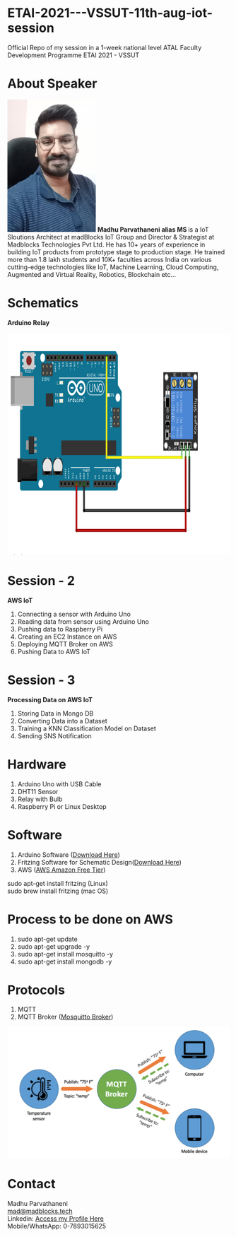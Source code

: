 # ETAI-2021---VSSUT-11th-aug-iot-session
Official Repo of my session in a 1-week national level  ATAL Faculty Development Programme ETAI 2021 - VSSUT 

# About Speaker
<img src="maddy.jpg" height="300" width="200" />
<b>Madhu Parvathaneni alias MS </b>is a IoT Sloutions Architect at madBlocks IoT Group and Director & Strategist at Madblocks Technologies Pvt Ltd. He has 10+ years of experience in building IoT products from prototype stage to production stage. He trained more than 1.8 lakh students and 10K+ faculties across India on various cutting-edge technologies like IoT, Machine Learning, Cloud Computing, Augmented and Virtual Reality, Robotics, Blockchain etc...

# Schematics
<b>Arduino Relay </b> <br/> <br/>
<img src="arduino-relay.png" height="500" width="1000"/>
# Session - 2

<b>AWS IoT </b>

1. Connecting a sensor with Arduino Uno
2. Reading data from sensor using Arduino Uno
3. Pushing data to Raspberry Pi 
4. Creating an EC2 Instance on AWS 
5. Deploying MQTT Broker on AWS
6. Pushing Data to AWS IoT

# Session - 3

<b>Processing Data on AWS IoT </b>
1. Storing Data in Mongo DB 
2. Converting Data into a Dataset
3. Training a KNN Classification Model on Dataset
4. Sending SNS Notification

# Hardware
1. Arduino Uno with USB Cable
2. DHT11 Sensor
3. Relay with Bulb 
4. Raspberry Pi or Linux Desktop

# Software
1. Arduino Software (<a href="https://arduino.cc">Download Here</a>)
2. Fritzing Software for Schematic Design(<a href="https://onedrive.live.com/?authkey=%21AJ4yupk5PGV2vs0&cid=56559D033B70DDA3&id=56559D033B70DDA3%21929397&parId=56559D033B70DDA3%211006996&action=locate">Download Here</a>)
3. AWS (<a href="https://aws.amazon.com/free">AWS Amazon Free Tier</a>)

sudo apt-get install fritzing  (Linux) <br/>
sudo brew install fritzing (mac OS) <br/>

# Process to be done on AWS

1. sudo apt-get update 
2. sudo apt-get upgrade -y
3. sudo apt-get install mosquitto -y
4. sudo apt-get install mongodb -y


# Protocols
1. MQTT 
2. MQTT Broker (<a href="https://mosquitto.org">Mosquitto Broker</a>)

<img src="MQTT_1.png" />

# Contact
Madhu Parvathaneni <br/>
mad@madblocks.tech <br/>
Linkedin: <a href="https://linkedin.com/in/MadhuPIoT">Access my Profile Here </a> <br/>
Mobile/WhatsApp: 0-7893015625
